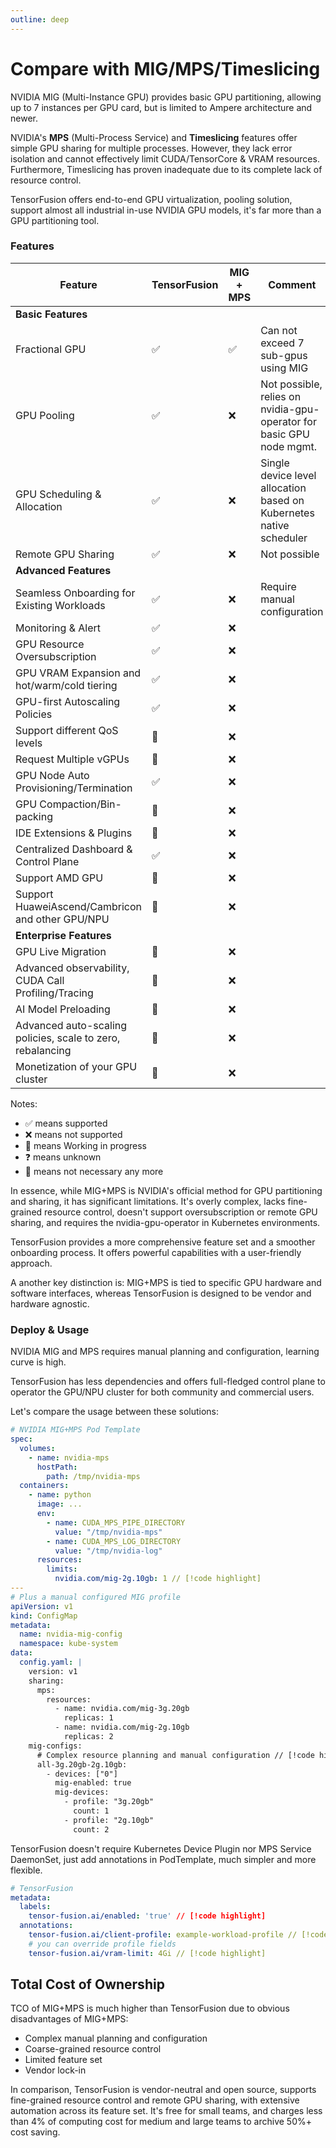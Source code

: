 ```yaml
---
outline: deep
---
```


# Compare with MIG/MPS/Timeslicing

NVIDIA MIG (Multi-Instance GPU) provides basic GPU partitioning, allowing up to 7 instances per GPU card, but is limited to Ampere architecture and newer.

NVIDIA's **MPS** (Multi-Process Service) and **Timeslicing** features offer simple GPU sharing for multiple processes. However, they lack error isolation and cannot effectively limit CUDA/TensorCore & VRAM resources. Furthermore, Timeslicing has proven inadequate due to its complete lack of resource control.

TensorFusion offers end-to-end GPU virtualization, pooling solution, support almost all industrial in-use NVIDIA GPU models, it's far more than a GPU partitioning tool.

### Features

| Feature | TensorFusion | MIG + MPS | Comment |
| --- | --- | --- | --- |
| <b>Basic Features</b> |  |  |  |
| Fractional GPU | ✅ | ✅ | Can not exceed 7 sub-gpus using MIG |
| GPU Pooling | ✅ | ❌ | Not possible, relies on nvidia-gpu-operator for basic GPU node mgmt. |
| GPU Scheduling & Allocation | ✅ | ❌ | Single device level allocation based on Kubernetes native scheduler |
| Remote GPU Sharing | ✅ | ❌ | Not possible |
| <b>Advanced Features</b> |  |  |
| Seamless Onboarding for Existing Workloads | ✅ | ❌ | Require manual configuration |
| Monitoring & Alert | ✅ | ❌ |  |
| GPU Resource Oversubscription | ✅ | ❌ |
| GPU VRAM Expansion and hot/warm/cold tiering | ✅ | ❌ |
| GPU-first Autoscaling Policies | ✅ | ❌ |
| Support different QoS levels | 🚧 | ❌ |
| Request Multiple vGPUs | 🚧 | ❌ |
| GPU Node Auto Provisioning/Termination | ✅ | ❌ |
| GPU Compaction/Bin-packing | 🚧 | ❌ |
| IDE Extensions & Plugins | 🚧 | ❌ |
| Centralized Dashboard & Control Plane | ✅ | ❌ |
| Support AMD GPU | 🚧 | ❌ |
| Support HuaweiAscend/Cambricon and other GPU/NPU | 🚧 | ❌ |
| <b>Enterprise Features</b> |  |  |
| GPU Live Migration | 🚧 | ❌ |
| Advanced observability, CUDA Call Profiling/Tracing | 🚧 | ❌ |
| AI Model Preloading | 🚧 | ❌ |
| Advanced auto-scaling policies, scale to zero, rebalancing | 🚧 | ❌ |
| Monetization of your GPU cluster | 🚧 | ❌ |

Notes:
- ✅ means supported
- ❌ means not supported
- 🚧 means Working in progress
- ❓ means unknown
- 👋 means not necessary any more

In essence, while MIG+MPS is NVIDIA's official method for GPU partitioning and sharing, it has significant limitations. It's overly complex, lacks fine-grained resource control, doesn't support oversubscription or remote GPU sharing, and requires the nvidia-gpu-operator in Kubernetes environments.

TensorFusion provides a more comprehensive feature set and a smoother onboarding process. It offers powerful capabilities with a user-friendly approach.

A another key distinction is: MIG+MPS is tied to specific GPU hardware and software interfaces, whereas TensorFusion is designed to be vendor and hardware agnostic.

### Deploy & Usage

NVIDIA MIG and MPS requires manual planning and configuration, learning curve is high.

TensorFusion has less dependencies and offers full-fledged control plane to operator the GPU/NPU cluster for both community and commercial users.

Let's compare the usage between these solutions:

```yaml
# NVIDIA MIG+MPS Pod Template
spec:
  volumes:
    - name: nvidia-mps
      hostPath:
        path: /tmp/nvidia-mps
  containers:
    - name: python
      image: ...
      env:
        - name: CUDA_MPS_PIPE_DIRECTORY
          value: "/tmp/nvidia-mps"
        - name: CUDA_MPS_LOG_DIRECTORY
          value: "/tmp/nvidia-log"
      resources:
        limits:
          nvidia.com/mig-2g.10gb: 1 // [!code highlight]
---
# Plus a manual configured MIG profile
apiVersion: v1
kind: ConfigMap
metadata:
  name: nvidia-mig-config
  namespace: kube-system
data:
  config.yaml: |
    version: v1
    sharing:
      mps:
        resources:
          - name: nvidia.com/mig-3g.20gb
            replicas: 1
          - name: nvidia.com/mig-2g.10gb
            replicas: 2
    mig-configs:
      # Complex resource planning and manual configuration // [!code highlight]
      all-3g.20gb-2g.10gb:
        - devices: ["0"]
          mig-enabled: true
          mig-devices:
            - profile: "3g.20gb"
              count: 1
            - profile: "2g.10gb"
              count: 2
```

TensorFusion doesn't require Kubernetes Device Plugin nor MPS Service DaemonSet, just add annotations in PodTemplate, much simpler and more flexible.

```yaml
# TensorFusion
metadata:
  labels:
    tensor-fusion.ai/enabled: 'true' // [!code highlight]
  annotations:
    tensor-fusion.ai/client-profile: example-workload-profile // [!code highlight]
    # you can override profile fields
    tensor-fusion.ai/vram-limit: 4Gi // [!code highlight]
```

## Total Cost of Ownership

TCO of MIG+MPS is much higher than TensorFusion due to obvious disadvantages of MIG+MPS:

- Complex manual planning and configuration
- Coarse-grained resource control
- Limited feature set
- Vendor lock-in

In comparison, TensorFusion is vendor-neutral and open source, supports fine-grained resource control and remote GPU sharing, with extensive automation across its feature set. It's free for small teams, and charges less than 4% of computing cost for medium and large teams to archive 50%+ cost saving.

<!-- ### Performance Comparison -->
<!-- Benchmark -->